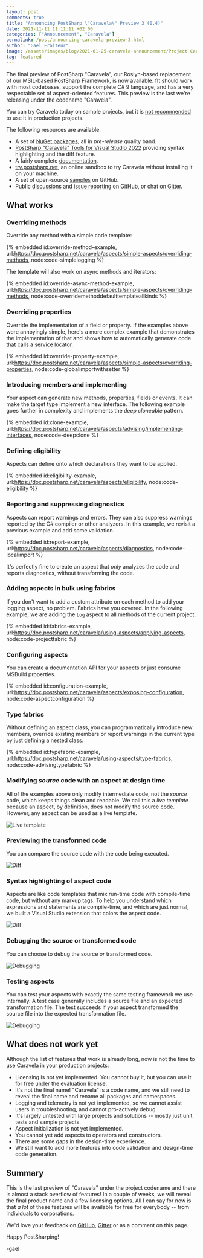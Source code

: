 ```yaml
---
layout: post 
comments: true
title: "Announcing PostSharp \"Caravela\" Preview 3 (0.4)"
date: 2021-11-11 11:11:11 +02:00
categories: ["Announcement", "Caravela"]
permalink: /post/announcing-caravela-preview-3.html
author: "Gael Fraiteur"
image: /assets/images/blog/2021-01-25-caravela-announcement/Project Caravela 1.png
tag: featured
---
```


The final preview of PostSharp "Caravela", our Roslyn-based replacement of our MSIL-based PostSharp Framework, is now available. fIt should work with most codebases, support the complete C# 9 language, and has a very respectable set of aspect-oriented features. This preview is the last we're releasing under the codename "Caravela". 

You can try Caravela today on sample projects, but it is [not recommended](#what-does-not-work-yet) to use it in production projects.

The following resources are available:

* A set of [NuGet packages](https://www.nuget.org/packages?q=Caravela), all in _pre-release_ quality band.
* [PostSharp "Caravela" Tools for Visual Studio 2022](https://marketplace.visualstudio.com/items?itemName=PostSharpTechnologies.caravela) providing syntax highlighting and the diff feature.
* A fairly complete [documentation](https://doc.postsharp.net/caravela/).
* [try.postsharp.net](https://try.postsharp.net/), an online sandbox to try Caravela without installing it on your machine.
* A set of open-source [samples](https://github.com/postsharp/Caravela.Samples) on GitHub.
* Public [discussions](https://github.com/postsharp/Caravela/discussions) and [issue reporting](https://github.com/postsharp/Caravela/issues) on GitHub, or chat on [Gitter](https://gitter.im/postsharp/caravela?utm_source=badge&utm_medium=badge&utm_campaign=pr-badge).

## What works

### Overriding methods

Override any method with a simple code template:

{% embedded id:override-method-example, url:https://doc.postsharp.net/caravela/aspects/simple-aspects/overriding-methods, node:code-simplelogging %}

The template will also work on async methods and iterators:

{% embedded id:override-async-method-example, url:https://doc.postsharp.net/caravela/aspects/simple-aspects/overriding-methods, node:code-overridemethoddefaulttemplateallkinds %}

### Overriding properties

Override the implementation of a field or property. If the examples above were annoyingly simple, here's a more complex example that demonstrates the implementation of that and shows how to automatically generate code that calls a service locator.

{% embedded id:override-property-example, url:https://doc.postsharp.net/caravela/aspects/simple-aspects/overriding-properties, node:code-globalimportwithsetter %}

### Introducing members and implementing

Your aspect can generate new methods, properties, fields or events. It can make the target type implement a new interface. The following example goes further in complexity and implements the _deep cloneable_ pattern. 

{% embedded id:clone-example, url:https://doc.postsharp.net/caravela/aspects/advising/implementing-interfaces, node:code-deepclone %}

### Defining eligibility

Aspects can define onto which declarations they want to be applied. 

{% embedded id:eligibility-example, url:https://doc.postsharp.net/caravela/aspects/eligibility, node:code-eligibility %}

### Reporting and suppressing diagnostics

Aspects can report warnings and errors. They can also suppress warnings reported by the C# compiler or other analyzers. In this example, we revisit a previous example and add some validation.

{% embedded id:report-example, url:https://doc.postsharp.net/caravela/aspects/diagnostics, node:code-localimport %}

It's perfectly fine to create an aspect that _only_ analyzes the code and reports diagnostics, without transforming the code.

### Adding aspects in bulk using fabrics

If you don't want to add a custom attribute on each method to add your logging aspect, no problem. Fabrics have you covered. In the following example, we are adding the `Log` aspect to all methods of the current project.

{% embedded id:fabrics-example, url:https://doc.postsharp.net/caravela/using-aspects/applying-aspects, node:code-projectfabric %}

### Configuring aspects

You can create a documentation API for your aspects or just consume MSBuild properties.

{% embedded id:configuration-example, url:https://doc.postsharp.net/caravela/aspects/exposing-configuration, node:code-aspectconfiguration %}

### Type fabrics

Without defining an aspect class, you can programmatically introduce new members, override existing members or report warnings in the current type by just defining a nested class.

{% embedded id:typefabric-example, url:https://doc.postsharp.net/caravela/using-aspects/type-fabrics, node:code-advisingtypefabric %}

### Modifying _source_ code with an aspect at design time

All of the examples above only modify intermediate code, not the _source_ code, which keeps things clean and readable. We call this a _live template_ because an aspect, by definition, does not modify the source code. However, any aspect can be used as a live template. 

![Live template](/assets/images/blog/2021-11-caravela-preview/live-template.png#unzoom200)

### Previewing the transformed code

You can compare the source code with the code being executed.

![Diff](/assets/images/blog/2021-11-caravela-preview/diff.png#unzoom300)

### Syntax highlighting of aspect code

Aspects are like code templates that mix run-time code with compile-time code, but without any markup tags. To help you understand which expressions and statements are compile-time, and which are just normal, we built a Visual Studio extension that colors the aspect code.

![Diff](/assets/images/blog/2021-11-caravela-preview/syntax-highlighting.png#unzoom150)

### Debugging the source or transformed code

You can choose to debug the source _or_ transformed code.

![Debugging](/assets/images/blog/2021-11-caravela-preview/debugging.png#unzoom200)

### Testing aspects

You can test your aspects with exactly the same testing framework we use internally. A test case generally includes a source file and an expected transformation file. The test succeeds if your aspect transformed the source file into the expected transformation file.

![Debugging](/assets/images/blog/2021-11-caravela-preview/testing.png#unzoom200)

## What does not work yet

Although the list of features that work is already long, now is not the time to use Caravela in your production projects:

* Licensing is not yet implemented. You cannot buy it, but you can use it for free under the evaluation license.
* It's not the final name! "Caravela" is a code name, and we still need to reveal the final name and rename all packages and namespaces.
* Logging and telemetry is not yet implemented, so we cannot assist users in troubleshooting, and cannot pro-actively debug.
* It's largely untested with large projects and solutions -- mostly just unit tests and sample projects.
* Aspect initialization is not yet implemented.
* You cannot yet add aspects to operators and constructors.
* There are some gaps in the design-time experience.
* We still want to add more features into code validation and design-time code generation.

## Summary

This is the last preview of "Caravela" under the project codename and there is almost a stack overflow of features! In a couple of weeks, we will reveal the final product name and a few licensing options. All I can say for now is that _a lot_ of these features will be available for free for everybody -- from individuals to corporations.

We'd love your feedback on [GitHub](https://github.com/postsharp/Caravela/discussions), [Gitter](https://gitter.im/postsharp/caravela?utm_source=badge&utm_medium=badge&utm_campaign=pr-badge) or as a comment on this page.

Happy PostSharping!

-gael
